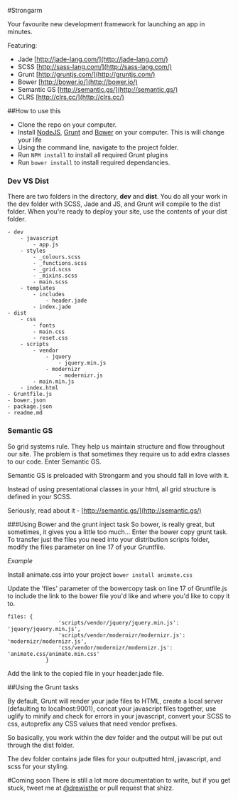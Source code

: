 #Strongarm

Your favourite new development framework for launching an app in minutes.

Featuring:

* Jade [http://jade-lang.com/](http://jade-lang.com/)
* SCSS [http://sass-lang.com/](http://sass-lang.com/)
* Grunt [http://gruntjs.com/](http://gruntjs.com/)
* Bower [http://bower.io/](http://bower.io/)
* Semantic GS [http://semantic.gs/](http://semantic.gs/)
* CLRS [http://clrs.cc/](http://clrs.cc/)

##How to use this

* Clone the repo on your computer.
* Install [NodeJS](http://nodejs.org/), [Grunt](http://gruntjs.com/getting-started) and [Bower](http://bower.io/) on your computer. This is will change your life
* Using the command line, navigate to the project folder. 
* Run `NPM install` to install all required Grunt plugins
* Run `bower install` to install required dependancies.

### Dev VS Dist
There are two folders in the directory, **dev** and **dist**. You do all your work in the dev folder with SCSS, Jade and JS, and Grunt will compile to the dist folder. When you're ready to deploy your site, use the contents of your dist folder.

	- dev
		- javascript
			- app.js
		- styles
			- _colours.scss
			- _functions.scss
			- _grid.scss
			- _mixins.scss
			- main.scss
		- templates
			- includes
				- header.jade
			- index.jade
	- dist
		- css
			- fonts
			- main.css
			- reset.css
		- scripts
			- vendor
				- jquery
					- jquery.min.js
				- modernizr
					- modernizr.js
			- main.min.js
		- index.html
	- Gruntfile.js
	- bower.json
	- package.json
	- readme.md

### Semantic GS
So grid systems rule. They help us maintain structure and flow throughout our site. The problem is that sometimes they require us to add extra classes to our code. Enter Semantic GS.

Semantic GS is preloaded with Strongarm and you should fall in love with it.

Instead of using presentational classes in your html, all grid structure is defined in your SCSS.

Seriously, read about it - [http://semantic.gs/](http://semantic.gs/)

###Using Bower and the grunt inject task
So bower, is really great, but sometimes, it gives you a little too much... Enter the bower copy grunt task. To transfer just the files you need into your distribution scripts folder, modify the files parameter on line 17 of your Gruntfile.

*Example*

Install animate.css into your project
`bower install animate.css`

Update the 'files' parameter of the bowercopy task on line 17 of Gruntfile.js to include the link to the bower file you'd like and where you'd like to copy it to.

	files: {
					'scripts/vendor/jquery/jquery.min.js': 'jquery/jquery.min.js',
					'scripts/vendor/modernizr/modernizr.js': 'modernizr/modernizr.js',
					'css/vendor/modernizr/modernizr.js': 'animate.css/animate.min.css'
				}

Add the link to the copied file in your header.jade file.

##Using the Grunt tasks

By default, Grunt will render your jade files to HTML, create a local server (defaulting to localhost:9001), concat your javascript files together, use uglify to minify and check for errors in your javascript, convert your SCSS to css, autoprefix any CSS values that need vendor prefixes.

So basically, you work within the dev folder and the output will be put out through the dist folder.

The dev folder contains jade files for your outputted html, javascript, and scss for your styling.

#Coming soon
There is still a lot more documentation to write, but if you get stuck, tweet me at [@drewisthe](http://twitter.com/drewisthe) or pull request that shizz.




